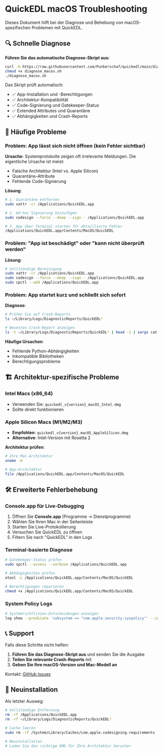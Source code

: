 # QuickEDL macOS Troubleshooting

Dieses Dokument hilft bei der Diagnose und Behebung von macOS-spezifischen Problemen mit QuickEDL.

## 🔍 Schnelle Diagnose

**Führen Sie das automatische Diagnose-Skript aus:**

```bash
curl -O https://raw.githubusercontent.com/Punkerschaf/quickedl/main/diagnose_macos.sh
chmod +x diagnose_macos.sh
./diagnose_macos.sh
```

Das Skript prüft automatisch:
- ✅ App-Installation und -Berechtigungen
- ✅ Architektur-Kompatibilität  
- ✅ Code-Signierung und Gatekeeper-Status
- ✅ Extended Attributes und Quarantäne
- ✅ Abhängigkeiten und Crash-Reports

## 🚨 Häufige Probleme

### Problem: App lässt sich nicht öffnen (kein Fehler sichtbar)

**Ursache**: Systemprotokolle zeigen oft irrelevante Meldungen. Die eigentliche Ursache ist meist:
- Falsche Architektur (Intel vs. Apple Silicon)
- Quarantäne-Attribute
- Fehlende Code-Signierung

**Lösung**:
```bash
# 1. Quarantäne entfernen
sudo xattr -cr /Applications/QuickEDL.app

# 2. Ad-hoc Signierung hinzufügen
sudo codesign --force --deep --sign - /Applications/QuickEDL.app

# 3. App über Terminal starten für detaillierte Fehler
/Applications/QuickEDL.app/Contents/MacOS/QuickEDL
```

### Problem: "App ist beschädigt" oder "kann nicht überprüft werden"

**Lösung**:
```bash
# Vollständige Bereinigung
sudo xattr -cr /Applications/QuickEDL.app
sudo codesign --force --deep --sign - /Applications/QuickEDL.app
sudo spctl --add /Applications/QuickEDL.app
```

### Problem: App startet kurz und schließt sich sofort

**Diagnose**:
```bash
# Prüfen Sie auf Crash-Reports
ls ~/Library/Logs/DiagnosticReports/QuickEDL*

# Neuesten Crash-Report anzeigen
ls -t ~/Library/Logs/DiagnosticReports/QuickEDL* | head -1 | xargs cat
```

**Häufige Ursachen**:
- Fehlende Python-Abhängigkeiten
- Inkompatible Bibliotheken
- Berechtigungsprobleme

## 🏗️ Architektur-spezifische Probleme

### Intel Macs (x86_64)
- Verwenden Sie: `quickedl_v{version}_macOS_Intel.dmg`
- Sollte direkt funktionieren

### Apple Silicon Macs (M1/M2/M3)
- **Empfohlen**: `quickedl_v{version}_macOS_AppleSilicon.dmg` 
- **Alternative**: Intel-Version mit Rosetta 2

**Architektur prüfen**:
```bash
# Ihre Mac-Architektur
uname -m

# App-Architektur  
file /Applications/QuickEDL.app/Contents/MacOS/QuickEDL
```

## 🛠️ Erweiterte Fehlerbehebung

### Console.app für Live-Debugging
1. Öffnen Sie **Console.app** (Programme → Dienstprogramme)
2. Wählen Sie Ihren Mac in der Seitenleiste
3. Starten Sie Live-Protokollierung
4. Versuchen Sie QuickEDL zu öffnen
5. Filtern Sie nach "QuickEDL" in den Logs

### Terminal-basierte Diagnose
```bash
# Gatekeeper-Status prüfen
sudo spctl --assess --verbose /Applications/QuickEDL.app

# Abhängigkeiten prüfen
otool -L /Applications/QuickEDL.app/Contents/MacOS/QuickEDL

# Berechtigungen reparieren
chmod +x /Applications/QuickEDL.app/Contents/MacOS/QuickEDL
```

### System Policy Logs
```bash
# Systemrichtlinien-Entscheidungen anzeigen
log show --predicate 'subsystem == "com.apple.security.syspolicy"' --info --last 1h | grep -i quickedl
```

## 📞 Support

Falls diese Schritte nicht helfen:

1. **Führen Sie das Diagnose-Skript aus** und senden Sie die Ausgabe
2. **Teilen Sie relevante Crash-Reports** mit
3. **Geben Sie Ihre macOS-Version und Mac-Modell an**

Kontakt: [GitHub Issues](https://github.com/Punkerschaf/quickedl/issues)

## 🔄 Neuinstallation

Als letzter Ausweg:
```bash
# Vollständige Entfernung
rm -rf /Applications/QuickEDL.app
rm -rf ~/Library/Logs/DiagnosticReports/QuickEDL*

# Cache leeren
sudo rm -rf /System/Library/Caches/com.apple.codesigning.requirements

# Neuinstallation
# Laden Sie die richtige DMG für Ihre Architektur herunter
```
